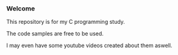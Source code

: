 ### Welcome

This repository is for my C programming study.

The code samples are free to be used.

I may even have some youtube videos created about them aswell.


